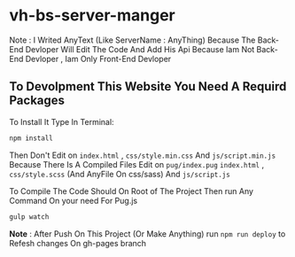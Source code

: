 # vh-bs-server-manger

Note : I Writed AnyText (Like ServerName : AnyThing) Because The Back-End Devloper Will Edit The Code And Add His Api Because Iam Not Back-End Devloper , Iam Only Front-End Devloper

## To Devolpment This Website You Need A Requird Packages
To Install It Type In Terminal: 
```sh
npm install 
```

Then Don't Edit on `index.html` , `css/style.min.css` And `js/script.min.js` Because There Is A Compiled Files Edit on `pug/index.pug` `index.html` , `css/style.scss` (And AnyFile On css/sass) And `js/script.js`

To Compile The Code Should  On Root of The Project Then run Any Command  On your need
For Pug.js
```sh
gulp watch
```
**Note** : After Push On This Project (Or Make Anything) run `npm run deploy` to Refesh changes On gh-pages branch